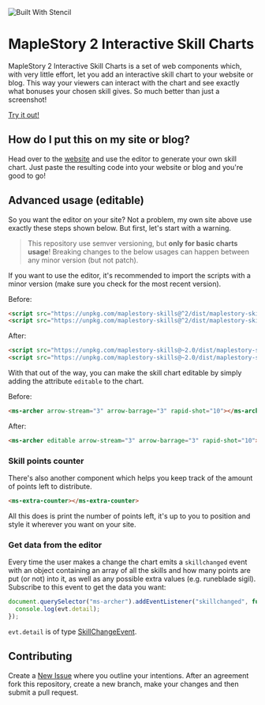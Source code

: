 ![Built With Stencil](https://img.shields.io/badge/-Built%20With%20Stencil-16161d.svg?logo=data%3Aimage%2Fsvg%2Bxml%3Bbase64%2CPD94bWwgdmVyc2lvbj0iMS4wIiBlbmNvZGluZz0idXRmLTgiPz4KPCEtLSBHZW5lcmF0b3I6IEFkb2JlIElsbHVzdHJhdG9yIDE5LjIuMSwgU1ZHIEV4cG9ydCBQbHVnLUluIC4gU1ZHIFZlcnNpb246IDYuMDAgQnVpbGQgMCkgIC0tPgo8c3ZnIHZlcnNpb249IjEuMSIgaWQ9IkxheWVyXzEiIHhtbG5zPSJodHRwOi8vd3d3LnczLm9yZy8yMDAwL3N2ZyIgeG1sbnM6eGxpbms9Imh0dHA6Ly93d3cudzMub3JnLzE5OTkveGxpbmsiIHg9IjBweCIgeT0iMHB4IgoJIHZpZXdCb3g9IjAgMCA1MTIgNTEyIiBzdHlsZT0iZW5hYmxlLWJhY2tncm91bmQ6bmV3IDAgMCA1MTIgNTEyOyIgeG1sOnNwYWNlPSJwcmVzZXJ2ZSI%2BCjxzdHlsZSB0eXBlPSJ0ZXh0L2NzcyI%2BCgkuc3Qwe2ZpbGw6I0ZGRkZGRjt9Cjwvc3R5bGU%2BCjxwYXRoIGNsYXNzPSJzdDAiIGQ9Ik00MjQuNywzNzMuOWMwLDM3LjYtNTUuMSw2OC42LTkyLjcsNjguNkgxODAuNGMtMzcuOSwwLTkyLjctMzAuNy05Mi43LTY4LjZ2LTMuNmgzMzYuOVYzNzMuOXoiLz4KPHBhdGggY2xhc3M9InN0MCIgZD0iTTQyNC43LDI5Mi4xSDE4MC40Yy0zNy42LDAtOTIuNy0zMS05Mi43LTY4LjZ2LTMuNkgzMzJjMzcuNiwwLDkyLjcsMzEsOTIuNyw2OC42VjI5Mi4xeiIvPgo8cGF0aCBjbGFzcz0ic3QwIiBkPSJNNDI0LjcsMTQxLjdIODcuN3YtMy42YzAtMzcuNiw1NC44LTY4LjYsOTIuNy02OC42SDMzMmMzNy45LDAsOTIuNywzMC43LDkyLjcsNjguNlYxNDEuN3oiLz4KPC9zdmc%2BCg%3D%3D&colorA=16161d&style=flat-square)

# MapleStory 2 Interactive Skill Charts

MapleStory 2 Interactive Skill Charts is a set of web components which, with very little effort, let you add an interactive skill chart to your website or blog. This way your viewers can interact with the chart and see exactly what bonuses your chosen skill gives. So much better than just a screenshot!

[Try it out!](http://bodinaren.github.io/maplestory-skills)


## How do I put this on my site or blog?

Head over to the [website](http://bodinaren.github.io/maplestory-skills) and use the editor to generate your own skill chart. Just paste the resulting code into your website or blog and you're good to go!


## Advanced usage (editable)

So you want the editor on your site? Not a problem, my own site above use exactly these steps shown below. But first, let's start with a warning. 

>This repository use semver versioning, but **only for basic charts usage**! Breaking changes to the below usages can happen between any minor version (but not patch).

If you want to use the editor, it's recommended to import the scripts with a minor version (make sure you check for the most recent version).

Before:
```html
<script src="https://unpkg.com/maplestory-skills@^2/dist/maplestory-skills/maplestory-skills.esm.js" type="module"></script>
<script src="https://unpkg.com/maplestory-skills@^2/dist/maplestory-skills/maplestory-skills.js" nomodule></script>
```
After:
```html
<script src="https://unpkg.com/maplestory-skills@~2.0/dist/maplestory-skills/maplestory-skills.esm.js" type="module"></script>
<script src="https://unpkg.com/maplestory-skills@~2.0/dist/maplestory-skills/maplestory-skills.js" nomodule></script>
```

With that out of the way, you can make the skill chart editable by simply adding the attribute `editable` to the chart.

Before:
```html
<ms-archer arrow-stream="3" arrow-barrage="3" rapid-shot="10"></ms-archer>
```
After:
```html
<ms-archer editable arrow-stream="3" arrow-barrage="3" rapid-shot="10"></ms-archer>
```

### Skill points counter

There's also another component which helps you keep track of the amount of points left to distribute.
```html
<ms-extra-counter></ms-extra-counter>
```
All this does is print the number of points left, it's up to you to position and style it wherever you want on your site.


### Get data from the editor

Every time the user makes a change the chart emits a `skillchanged` event with an object containing an array of all the skills and how many points are put (or not) into it, as well as any possible extra values (e.g. runeblade sigil). Subscribe to this event to get the data you want:

```js
document.querySelector("ms-archer").addEventListener("skillchanged", function(evt) {
  console.log(evt.detail);
});
```
`evt.detail` is of type [SkillChangeEvent](src/components/charts/skill-change-event.ts).


## Contributing

Create a [New Issue](https://github.com/bodinaren/maplestory-skills/issues/new) where you outline your intentions. After an agreement fork this repository, create a new branch, make your changes and then submit a pull request.
